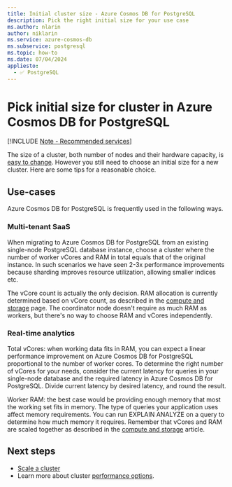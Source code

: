 ```yaml
---
title: Initial cluster size - Azure Cosmos DB for PostgreSQL
description: Pick the right initial size for your use case
ms.author: nlarin
author: niklarin
ms.service: azure-cosmos-db
ms.subservice: postgresql
ms.topic: how-to
ms.date: 07/04/2024
appliesto:
  - ✅ PostgreSQL
---
```


# Pick initial size for cluster in Azure Cosmos DB for PostgreSQL

[!INCLUDE [Note - Recommended services](includes/note-recommended-services.md)]

The size of a cluster, both number of nodes and their hardware capacity,
is [easy to change](howto-scale-grow.md). However you still need to
choose an initial size for a new cluster. Here are some tips for a
reasonable choice.

## Use-cases

Azure Cosmos DB for PostgreSQL is frequently used in the following ways.

### Multi-tenant SaaS

When migrating to Azure Cosmos DB for PostgreSQL from an existing single-node PostgreSQL
database instance, choose a cluster where the number of worker vCores and RAM
in total equals that of the original instance. In such scenarios we have seen
2-3x performance improvements because sharding improves resource utilization,
allowing smaller indices etc.

The vCore count is actually the only decision. RAM allocation is currently
determined based on vCore count, as described in the [compute and
storage](resources-compute.md) page.  The coordinator node doesn't require as
much RAM as workers, but there's no way to choose RAM and vCores independently.

### Real-time analytics

Total vCores: when working data fits in RAM, you can expect a linear
performance improvement on Azure Cosmos DB for PostgreSQL proportional to the number of
worker cores. To determine the right number of vCores for your needs, consider
the current latency for queries in your single-node database and the required
latency in Azure Cosmos DB for PostgreSQL. Divide current latency by desired latency, and
round the result.

Worker RAM: the best case would be providing enough memory that most the
working set fits in memory. The type of queries your application uses affect
memory requirements. You can run EXPLAIN ANALYZE on a query to determine how
much memory it requires. Remember that vCores and RAM are scaled together as
described in the [compute and storage](resources-compute.md) article.

## Next steps

- [Scale a cluster](howto-scale-grow.md)
- Learn more about cluster [performance
  options](resources-compute.md).
